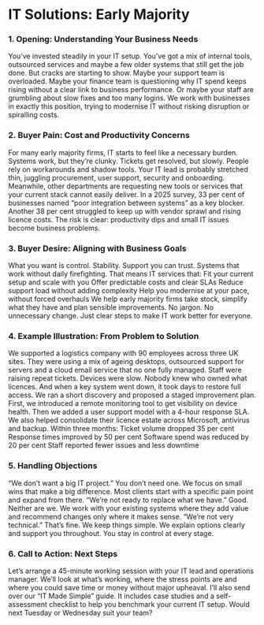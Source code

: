 # IT Solutions: Early Majority
### 1. Opening: Understanding Your Business Needs
You’ve invested steadily in your IT setup. You’ve got a mix of internal tools, outsourced services and maybe a few older systems that still get the job done. But cracks are starting to show.
Maybe your support team is overloaded. Maybe your finance team is questioning why IT spend keeps rising without a clear link to business performance. Or maybe your staff are grumbling about slow fixes and too many logins.
We work with businesses in exactly this position, trying to modernise IT without risking disruption or spiralling costs.
### 2. Buyer Pain: Cost and Productivity Concerns
For many early majority firms, IT starts to feel like a necessary burden. Systems work, but they’re clunky. Tickets get resolved, but slowly. People rely on workarounds and shadow tools.
Your IT lead is probably stretched thin, juggling procurement, user support, security and onboarding. Meanwhile, other departments are requesting new tools or services that your current stack cannot easily deliver.
In a 2025 survey, 33 per cent of businesses named “poor integration between systems” as a key blocker. Another 38 per cent struggled to keep up with vendor sprawl and rising licence costs.
The risk is clear: productivity dips and small IT issues become business problems.
### 3. Buyer Desire: Aligning with Business Goals
What you want is control. Stability. Support you can trust. Systems that work without daily firefighting.
That means IT services that:
Fit your current setup and scale with you
Offer predictable costs and clear SLAs
Reduce support load without adding complexity
Help you modernise at your pace, without forced overhauls
We help early majority firms take stock, simplify what they have and plan sensible improvements. No jargon. No unnecessary change. Just clear steps to make IT work better for everyone.
### 4. Example Illustration: From Problem to Solution
We supported a logistics company with 90 employees across three UK sites. They were using a mix of ageing desktops, outsourced support for servers and a cloud email service that no one fully managed.
Staff were raising repeat tickets. Devices were slow. Nobody knew who owned what licences. And when a key system went down, it took days to restore full access.
We ran a short discovery and proposed a staged improvement plan. First, we introduced a remote monitoring tool to get visibility on device health. Then we added a user support model with a 4-hour response SLA. We also helped consolidate their licence estate across Microsoft, antivirus and backup.
Within three months:
Ticket volume dropped 35 per cent
Response times improved by 50 per cent
Software spend was reduced by 20 per cent
Staff reported fewer issues and less downtime
### 5. Handling Objections
“We don’t want a big IT project.”
You don’t need one. We focus on small wins that make a big difference. Most clients start with a specific pain point and expand from there.
“We’re not ready to replace what we have.”
Good. Neither are we. We work with your existing systems where they add value and recommend changes only where it makes sense.
“We’re not very technical.”
That’s fine. We keep things simple. We explain options clearly and support you throughout. You stay in control at every stage.
### 6. Call to Action: Next Steps
Let’s arrange a 45-minute working session with your IT lead and operations manager. We’ll look at what’s working, where the stress points are and where you could save time or money without major upheaval.
I’ll also send over our “IT Made Simple” guide. It includes case studies and a self-assessment checklist to help you benchmark your current IT setup.
Would next Tuesday or Wednesday suit your team?
